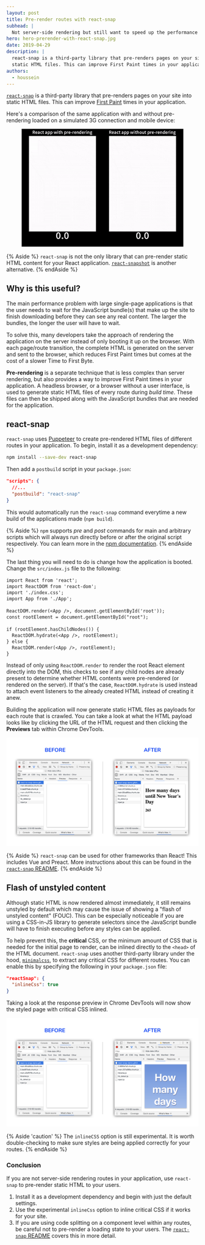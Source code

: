 ```yaml
---
layout: post
title: Pre-render routes with react-snap
subhead: |
  Not server-side rendering but still want to speed up the performance of your React site? Try pre-rendering!
hero: hero-prerender-with-react-snap.jpg
date: 2019-04-29
description: |
  react-snap is a third-party library that pre-renders pages on your site into
  static HTML files. This can improve First Paint times in your application.
authors:
  - houssein
---
```


[`react-snap`](https://github.com/stereobooster/react-snap) is a third-party
library that pre-renders pages on your site into static HTML files. This can
improve
[First Paint](https://developers.google.com/web/fundamentals/performance/user-centric-performance-metrics#first_paint_and_first_contentful_paint)
times in your application.

Here's a comparison of the same application with and without pre-rendering
loaded on a simulated 3G connection and mobile device:

<figure class="w-figure">
  <img class="w-screenshot" src="./compare.gif" alt="A side by side loading comparsion. The version using pre-rendering loads 4.2 seconds faster.">
</figure>

{% Aside %}
  `react-snap` is not the only library that can pre-render static HTML content
  for your React application.
  [`react-snapshot`](https://github.com/geelen/react-snapshot)
  is another alternative.
{% endAside %}

## Why is this useful?

The main performance problem with large single-page applications is that the
user needs to wait for the JavaScript bundle(s) that make up the site to finish
downloading before they can see any real content. The larger the bundles, the
longer the user will have to wait.

To solve this, many developers take the approach of rendering the application on
the server instead of only booting it up on the browser. With each
page/route transition, the complete HTML is generated on the server and sent to
the browser, which reduces First Paint times but comes at the cost of a slower
Time to First Byte.

**Pre-rendering** is a separate technique that is less complex than server
rendering, but also provides a way to improve First Paint times in your
application. A headless browser, or a browser without a user interface, is used
to generate static HTML files of every route during _build time_. These files
can then be shipped along with the JavaScript bundles that are needed for the
application.

## react-snap

`react-snap` uses [Puppeteer](https://github.com/GoogleChrome/puppeteer) to
create pre-rendered HTML files of different routes in your application. To
begin, install it as a development dependency:

```bash
npm install --save-dev react-snap
```

Then add a `postbuild` script in your `package.json`:

```json
"scripts": {
  //...
  "postbuild": "react-snap"
}
```

This would automatically run the `react-snap` command everytime a new build of
the applications made (`npm build`).

{% Aside %}
  `npm` supports _pre_ and _post_ commands for main and arbitrary scripts which
  will always run directly before or after the original script respectively. You
  can learn more in the
  [npm documentation](https://docs.npmjs.com/misc/scripts).
{% endAside %}

The last thing you will need to do is change how the application is booted.
Change the `src/index.js` file to the following:

```js/6,8-12/5
import React from 'react';
import ReactDOM from 'react-dom';
import './index.css';
import App from './App';

ReactDOM.render(<App />, document.getElementById('root'));
const rootElement = document.getElementById("root");

if (rootElement.hasChildNodes()) {
  ReactDOM.hydrate(<App />, rootElement);
} else {
  ReactDOM.render(<App />, rootElement);
}
```

Instead of only using `ReactDOM.render` to render the root React element
directly into the DOM, this checks to see if any child nodes are already present
to determine whether HTML contents were pre-rendered (or rendered on the
server). If that's the case, `ReactDOM.hydrate` is used instead to attach event
listeners to the already created HTML instead of creating it anew.

Building the application will now generate static HTML files as payloads for
each route that is crawled. You can take a look at what the HTML payload looks
like by clicking the URL of the HTML request and then clicking the **Previews**
tab within Chrome DevTools.

<img class="w-screenshot" src="./preview-html.png" alt="A before and after comparison. The after shot shows content has rendered.">

{% Aside %}
  `react-snap` can be used for other frameworks than React! This includes Vue
  and Preact. More instructions about this can be found in the
  [`react-snap` README](https://github.com/stereobooster/react-snap).
{% endAside %}

## Flash of unstyled content

Although static HTML is now rendered almost immediately, it still remains
unstyled by default which may cause the issue of showing a "flash of unstyled
content" (FOUC). This can be especially noticeable if you are using a CSS-in-JS
library to generate selectors since the JavaScript bundle will have to finish
executing before any styles can be applied.

To help prevent this, the **critical** CSS, or the minimum amount of CSS that is
needed for the initial page to render, can be inlined directly to the `<head>`
of the HTML document. `react-snap` uses another third-party library under the
hood, [`minimalcss`](https://github.com/peterbe/minimalcss), to extract any
critical CSS for different routes. You can enable this by specifying the
following in your `package.json` file:

```json
"reactSnap": {
  "inlineCss": true
}
```

Taking a look at the response preview in Chrome DevTools will now show the styled page with critical CSS inlined.

<img class="w-screenshot" src="./preview-critical-css-inline.png" alt="A before and after comparison. The after shot shows content has rendered and is styled because of inlined critical CSS.">

{% Aside 'caution' %}
  The `inlineCSS` option is still experimental. It is worth double-checking to
  make sure styles are being applied correctly for your routes.
{% endAside %}

### Conclusion

If you are not server-side rendering routes in your application, use
`react-snap` to pre-render static HTML to your users.

1. Install it as a development dependency and begin with just the default
   settings.
2. Use the experimental `inlineCss` option to inline critical CSS if it works
   for your site.
3. If you are using code splitting on a component level within any routes, be
   careful not to pre-render a loading state to your users. The
   [`react-snap` README](https://github.com/stereobooster/react-snap#async-components)
   covers this in more detail.

